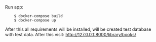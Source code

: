 Run app:
```console
    $ docker-compose build
    $ docker-compose up
```
After this all requirements will be installed, will be created test database with test data.
After this visit: http://127.0.0.1:8000/library/books/